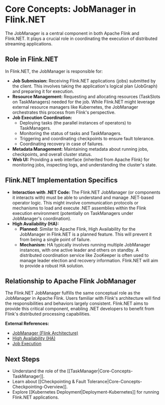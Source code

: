 # Core Concepts: JobManager in Flink.NET

The JobManager is a central component in both Apache Flink and Flink.NET. It plays a crucial role in coordinating the execution of distributed streaming applications.

## Role in Flink.NET

In Flink.NET, the JobManager is responsible for:

*   **Job Submission:** Receiving Flink.NET applications (jobs) submitted by the client. This involves taking the application's logical plan (JobGraph) and preparing it for execution.
*   **Resource Management:** Requesting and allocating resources (TaskSlots on TaskManagers) needed for the job. While Flink.NET might leverage external resource managers like Kubernetes, the JobManager orchestrates this process from Flink's perspective.
*   **Job Execution Coordination:**
    *   Deploying tasks (the parallel instances of operators) to TaskManagers.
    *   Monitoring the status of tasks and TaskManagers.
    *   Triggering and coordinating checkpoints to ensure fault tolerance.
    *   Coordinating recovery in case of failures.
*   **Metadata Management:** Maintaining metadata about running jobs, checkpoints, and overall cluster status.
*   **Web UI:** Providing a web interface (inherited from Apache Flink) for monitoring jobs, inspecting logs, and understanding the cluster's state.

## Flink.NET Implementation Specifics

*   **Interaction with .NET Code:** The Flink.NET JobManager (or components it interacts with) must be able to understand and manage .NET-based operator logic. This might involve communication protocols or mechanisms to load and execute .NET assemblies within the Flink execution environment (potentially on TaskManagers under JobManager's coordination).
*   **High Availability (HA):**
    *   **Planned:** Similar to Apache Flink, High Availability for the JobManager in Flink.NET is a planned feature. This will prevent it from being a single point of failure.
    *   **Mechanism:** HA typically involves running multiple JobManager instances, with one active leader and others on standby. A distributed coordination service like ZooKeeper is often used to manage leader election and recovery information. Flink.NET will aim to provide a robust HA solution.

## Relationship to Apache Flink JobManager

The Flink.NET JobManager fulfills the same conceptual role as the JobManager in Apache Flink. Users familiar with Flink's architecture will find the responsibilities and behaviors largely consistent. Flink.NET aims to provide this critical component, enabling .NET developers to benefit from Flink's distributed processing capabilities.

**External References:**

*   [JobManager (Flink Architecture)](https://nightlies.apache.org/flink/flink-docs-stable/docs/concepts/flink_architecture/#jobmanager)
*   [High Availability (HA)](https://nightlies.apache.org/flink/flink-docs-stable/docs/deployment/ha/)
*   [Job Execution](https://nightlies.apache.org/flink/flink-docs-stable/docs/internals/job_scheduling/)

## Next Steps

*   Understand the role of the [[TaskManager|Core-Concepts-TaskManager]].
*   Learn about [[Checkpointing & Fault Tolerance|Core-Concepts-Checkpointing-Overview]].
*   Explore [[Kubernetes Deployment|Deployment-Kubernetes]] for running Flink.NET applications.
